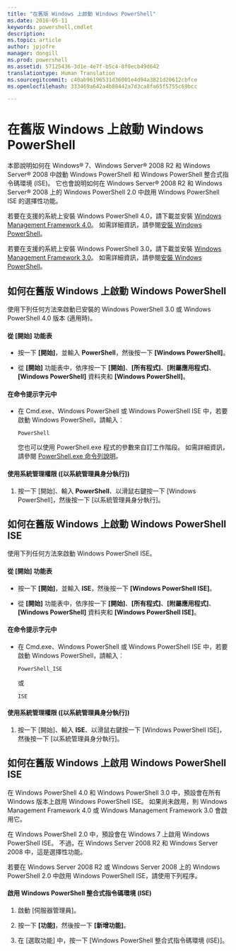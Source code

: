 ```yaml
---
title: "在舊版 Windows 上啟動 Windows PowerShell"
ms.date: 2016-05-11
keywords: powershell,cmdlet
description: 
ms.topic: article
author: jpjofre
manager: dongill
ms.prod: powershell
ms.assetid: 57125436-3d1e-4e7f-b5c4-8f0ecb49d642
translationtype: Human Translation
ms.sourcegitcommit: c40ab96196531d36001e4d94a3821d20612cbfce
ms.openlocfilehash: 333469a642a4b88442a7d3ca8fa65f5755c69bcc

---
```


# 在舊版 Windows 上啟動 Windows PowerShell
本節說明如何在 Windows® 7、Windows Server® 2008 R2 和 Windows Server® 2008 中啟動 Windows PowerShell 和 Windows PowerShell 整合式指令碼環境 (ISE)。 它也會說明如何在 Windows Server® 2008 R2 和 Windows Server® 2008 上的 Windows PowerShell 2.0 中啟用 Windows PowerShell ISE 的選擇性功能。

若要在支援的系統上安裝 Windows PowerShell 4.0，請下載並安裝 [Windows Management Framework 4.0](http://go.microsoft.com/fwlink/?LinkID=293881)。 如需詳細資訊，請參閱[安裝 Windows PowerShell](Installing-Windows-PowerShell.md)。

若要在支援的系統上安裝 Windows PowerShell 3.0，請下載並安裝 [Windows Management Framework 3.0](http://go.microsoft.com/fwlink/?LinkID=240290)。 如需詳細資訊，請參閱[安裝 Windows PowerShell](Installing-Windows-PowerShell.md)。

## 如何在舊版 Windows 上啟動 Windows PowerShell
使用下列任何方法來啟動已安裝的 Windows PowerShell 3.0 或 Windows PowerShell 4.0 版本 (適用時)。

#### 從 [開始] 功能表

-   按一下 **[開始]**，並輸入 **PowerShell**，然後按一下 **[Windows PowerShell]**。

-   從 **[開始]** 功能表中，依序按一下 **[開始]**、**[所有程式]**、**[附屬應用程式]**、**[Windows PowerShell]** 資料夾和 **[Windows PowerShell]**。

#### 在命令提示字元中

-   在 Cmd.exe、Windows PowerShell 或 Windows PowerShell ISE 中，若要啟動 Windows PowerShell，請輸入︰

    ```
    PowerShell
    ```

    您也可以使用 PowerShell.exe 程式的參數來自訂工作階段。 如需詳細資訊，請參閱 [PowerShell.exe 命令列說明](../core-powershell/console/PowerShell.exe-Command-Line-Help.md)。

#### 使用系統管理權限 ([以系統管理員身分執行])

1.  按一下 [開始]、輸入 **PowerShell**、以滑鼠右鍵按一下 [Windows PowerShell]，然後按一下 [以系統管理員身分執行]。

## 如何在舊版 Windows 上啟動 Windows PowerShell ISE
使用下列任何方法來啟動 Windows PowerShell ISE。

#### 從 [開始] 功能表

-   按一下 **[開始]**，並輸入 **ISE**，然後按一下 **[Windows PowerShell ISE]**。

-   從 **[開始]** 功能表中，依序按一下 **[開始]**、**[所有程式]**、**[附屬應用程式]**、**[Windows PowerShell]** 資料夾和 **[Windows PowerShell ISE]**。

#### 在命令提示字元中

-   在 Cmd.exe、Windows PowerShell 或 Windows PowerShell ISE 中，若要啟動 Windows PowerShell，請輸入︰

    ```
    PowerShell_ISE
    ```

    或

    ```
    ISE
    ```

#### 使用系統管理權限 ([以系統管理員身分執行])

1.  按一下 [開始]、輸入 **ISE**、以滑鼠右鍵按一下 [Windows PowerShell ISE]，然後按一下 [以系統管理員身分執行]。

## 如何在舊版 Windows 上啟用 Windows PowerShell ISE
在 Windows PowerShell 4.0 和 Windows PowerShell 3.0 中，預設會在所有 Windows 版本上啟用 Windows PowerShell ISE。 如果尚未啟用，則 Windows Management Framework 4.0 或 Windows Management Framework 3.0 會啟用它。

在 Windows PowerShell 2.0 中，預設會在 Windows 7 上啟用 Windows PowerShell ISE。 不過，在 Windows Server 2008 R2 和 Windows Server 2008 中，這是選擇性功能。

若要在 Windows Server 2008 R2 或 Windows Server 2008 上的 Windows PowerShell 2.0 中啟用 Windows PowerShell ISE，請使用下列程序。

#### 啟用 Windows PowerShell 整合式指令碼環境 (ISE)

1.  啟動 [伺服器管理員]。

2.  按一下 **[功能]**，然後按一下 **[新增功能]**。

3.  在 [選取功能] 中，按一下 [Windows PowerShell 整合式指令碼環境 (ISE)]。




<!--HONumber=Oct16_HO1-->


